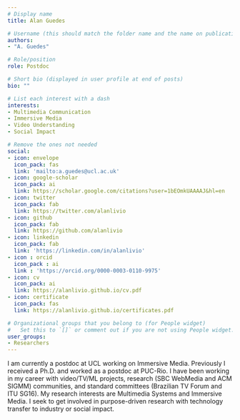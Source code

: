 ```yaml
---
# Display name
title: Alan Guedes

# Username (this should match the folder name and the name on publications)
authors:
- "A. Guedes"

# Role/position
role: Postdoc

# Short bio (displayed in user profile at end of posts)
bio: ""

# List each interest with a dash
interests:
- Multimedia Communication
- Immersive Media
- Video Understanding
- Social Impact

# Remove the ones not needed
social:
- icon: envelope
  icon_pack: fas
  link: 'mailto:a.guedes@ucl.ac.uk'
- icon: google-scholar
  icon_pack: ai
  link: https://scholar.google.com/citations?user=1bEOmkUAAAAJ&hl=en
- icon: twitter
  icon_pack: fab
  link: https://twitter.com/alanlivio
- icon: github
  icon_pack: fab
  link: https://github.com/alanlivio
- icon: linkedin
  icon_pack: fab
  link: 'https://linkedin.com/in/alanlivio'
- icon : orcid
  icon_pack : ai
  link : 'https://orcid.org/0000-0003-0110-9975'
- icon: cv
  icon_pack: ai
  link: https://alanlivio.github.io/cv.pdf
- icon: certificate
  icon_pack: fas
  link: https://alanlivio.github.io/certificates.pdf

# Organizational groups that you belong to (for People widget)
#   Set this to `[]` or comment out if you are not using People widget.
user_groups:
- Researchers
---
```


I am currently a postdoc at UCL working on Immersive Media. Previously I received a Ph.D. and worked as a postdoc at PUC-Rio. I have been working in my career with video/TV/ML projects, research (SBC WebMedia and ACM SIGMM) communities, and standard committees (Brazilian TV Forum and ITU SG16). My research interests are Multimedia Systems and Immersive Media. I seek to get involved in purpose-driven research with technology transfer to industry or social impact.